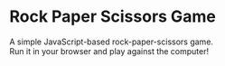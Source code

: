 # Rock Paper Scissors Game
A simple JavaScript-based rock-paper-scissors game.  
Run it in your browser and play against the computer!
